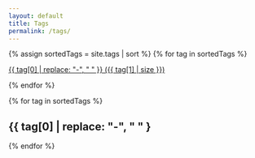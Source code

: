 ```yaml
---
layout: default
title: Tags
permalink: /tags/
---
```


{% assign sortedTags = site.tags | sort %}
{% for tag in sortedTags %}

  <a href="#{{tag[0]}}">{{ tag[0] | replace: "-", "&nbsp;" }}&nbsp;({{ tag[1] | size }})</a>

{% endfor %}

{% for tag in sortedTags %}

  <h2 id="{{ tag[0] }}">{{ tag[0] | replace: "-", "&nbsp;" }</h2>


{% endfor %}
